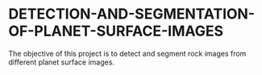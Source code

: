 # DETECTION-AND-SEGMENTATION-OF-PLANET-SURFACE-IMAGES
The objective of this project is to detect and segment rock images from different planet surface images.
